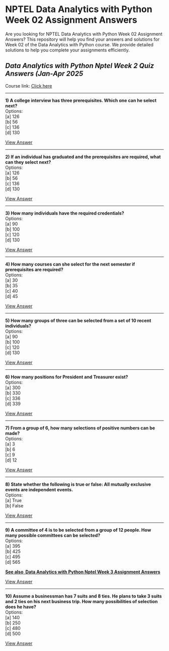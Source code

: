 # NPTEL Data Analytics with Python Week 02 Assignment Answers

Are you looking for NPTEL Data Analytics with Python Week 02 Assignment Answers? This repository will help you find your answers and solutions for Week 02 of the Data Analytics with Python course. We provide detailed solutions to help you complete your assignments efficiently.

## _Data Analytics with Python Nptel Week 2 Quiz Answers (Jan-Apr 2025_

Course link: [Click here](https://onlinecourses.nptel.ac.in/noc25_cs17/course)

***

**1) A college interview has three prerequisites. Which one can he select next?**\
Options:\
\[a] 126\
\[b] 56\
\[c] 136\
\[d] 130

[View Answer](https://my.progiez.com/courses/data-analytics-with-python-nptel-answers/)

***

**2) If an individual has graduated and the prerequisites are required, what can they select next?**\
Options:\
\[a] 126\
\[b] 56\
\[c] 136\
\[d] 130

[View Answer](https://my.progiez.com/courses/data-analytics-with-python-nptel-answers/)

***

**3) How many individuals have the required credentials?**\
Options:\
\[a] 90\
\[b] 100\
\[c] 120\
\[d] 130

[View Answer](https://my.progiez.com/courses/data-analytics-with-python-nptel-answers/)

***

**4) How many courses can she select for the next semester if prerequisites are required?**\
Options:\
\[a] 30\
\[b] 35\
\[c] 40\
\[d] 45

[View Answer](https://my.progiez.com/courses/data-analytics-with-python-nptel-answers/)

***

**5) How many groups of three can be selected from a set of 10 recent individuals?**\
Options:\
\[a] 90\
\[b] 100\
\[c] 120\
\[d] 130

[View Answer](https://my.progiez.com/courses/data-analytics-with-python-nptel-answers/)

***

**6) How many positions for President and Treasurer exist?**\
Options:\
\[a] 300\
\[b] 330\
\[c] 336\
\[d] 339

[View Answer](https://my.progiez.com/courses/data-analytics-with-python-nptel-answers/)

***

**7) From a group of 6, how many selections of positive numbers can be made?**\
Options:\
\[a] 3\
\[b] 6\
\[c] 9\
\[d] 12

[View Answer](https://my.progiez.com/courses/data-analytics-with-python-nptel-answers/)

***

**8) State whether the following is true or false: All mutually exclusive events are independent events.**\
Options:\
\[a] True\
\[b] False

[View Answer](https://my.progiez.com/courses/data-analytics-with-python-nptel-answers/)

***

**9) A committee of 4 is to be selected from a group of 12 people. How many possible committees can be selected?**\
Options:\
\[a] 395\
\[b] 425\
\[c] 495\
\[d] 565

[****See also**  **Data Analytics with Python Nptel Week 3 Assignment Answers****](https://progiez.com/data-analytics-with-python-nptel-week-3-quiz-answers)

[View Answer](https://my.progiez.com/courses/data-analytics-with-python-nptel-answers/)

***

**10) Assume a businessman has 7 suits and 8 ties. He plans to take 3 suits and 2 ties on his next business trip. How many possibilities of selection does he have?**\
Options:\
\[a] 140\
\[b] 250\
\[c] 480\
\[d] 500

[View Answer](https://my.progiez.com/courses/data-analytics-with-python-nptel-answers/)
